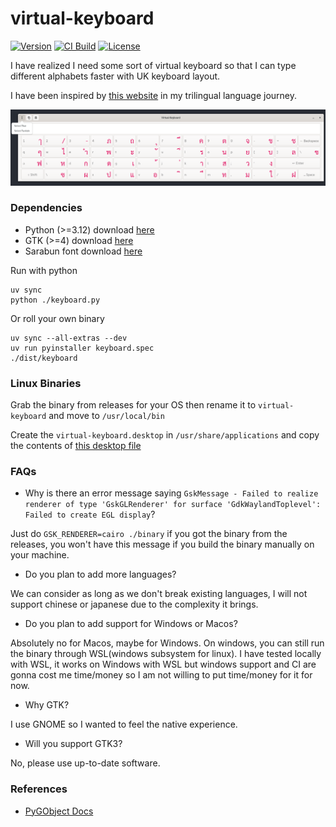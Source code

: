 # virtual-keyboard

[![Version](https://img.shields.io/github/tag/mrwormhole/virtual-keyboard.svg)](https://github.com/mrwormhole/virtual-keyboard/tags)
[![CI Build](https://github.com/mrwormhole/virtual-keyboard/actions/workflows/tests.yaml/badge.svg)](https://github.com/mrwormhole/virtual-keyboard/actions/workflows/tests.yaml)
[![License](https://img.shields.io/github/license/mrwormhole/virtual-keyboard)](https://github.com/mrwormhole/virtual-keyboard/blob/main/LICENSE)

I have realized I need some sort of virtual keyboard so that I can type different alphabets faster with UK keyboard layout.

I have been inspired by [this website](https://www.branah.com/) in my trilingual language journey.

![screenshot](screenshots/screenshot.png)

### Dependencies

- Python (>=3.12) download [here](https://www.python.org/downloads/)
- GTK (>=4) download [here](https://gnome.pages.gitlab.gnome.org/pygobject/getting_started.html)
- Sarabun font download [here](https://fonts.google.com/specimen/Sarabun)

Run with python

```shell
uv sync
python ./keyboard.py
```

Or roll your own binary

```shell
uv sync --all-extras --dev
uv run pyinstaller keyboard.spec
./dist/keyboard
```

### Linux Binaries

Grab the binary from releases for your OS then rename it to `virtual-keyboard` and move to `/usr/local/bin`

Create the `virtual-keyboard.desktop` in `/usr/share/applications` and copy the contents of [this desktop file](https://github.com/mrwormhole/virtual-keyboard/blob/main/virtual-keyboard.desktop)

### FAQs

- Why is there an error message saying `GskMessage - Failed to realize renderer of type 'GskGLRenderer' for surface 'GdkWaylandToplevel': Failed to create EGL display`?

Just do `GSK_RENDERER=cairo ./binary` if you got the binary from the releases,  you won't have this message if you build the binary manually on your machine.

- Do you plan to add more languages?

We can consider as long as we don't break existing languages, I will not support chinese or japanese due to the complexity it brings.

- Do you plan to add support for Windows or Macos?

Absolutely no for Macos, maybe for Windows. On windows, you can still run the binary through WSL(windows subsystem for linux). I have tested locally with WSL, it works on Windows with WSL but windows support and CI are gonna cost me time/money so I am not willing to put time/money for it for now.

- Why GTK?

I use GNOME so I wanted to feel the native experience.

- Will you support GTK3?

No, please use up-to-date software.


### References

- [PyGObject Docs](https://amolenaar.pages.gitlab.gnome.org/pygobject-docs/index.html)